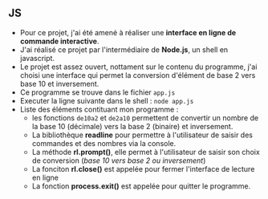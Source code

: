 ## JS

* Pour ce projet, j'ai été amené à réaliser une **interface en ligne de commande interactive**.
* J'ai réalisé ce projet par l'intermédiaire de **Node.js**, un shell en javascript.
* Le projet est assez ouvert, nottament sur le contenu du programme, j'ai choisi une interface qui permet la conversion d'élément de base 2 vers base 10 et inversement.
* Ce programme se trouve dans le fichier `app.js`
* Executer la ligne suivante dans le shell : `node app.js`
* Liste des éléments contituant mon programme : 
  * les fonctions `de10a2` et `de2a10` permettent de convertir un nombre de la base 10 (décimale) vers la base 2 (binaire) et inversement. 
  * La bibliothèque **readline** pour permettre à l'utilisateur de saisir des commandes et des nombres via la console.
  * La méthode **rl.prompt()**, elle permet à l'utilisateur de saisir son choix de conversion (*base 10 vers base 2 ou inversement*)
  * La fonciton **rl.close()** est appelée pour fermer l'interface de lecture en ligne
  * La fonction **process.exit()** est appelée pour quitter le programme.
